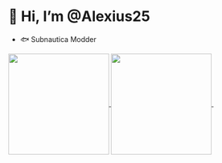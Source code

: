 # 👋 Hi, I’m @Alexius25

- 🐟 Subnautica Modder
<div>
  <a href="https://github.com/anuraghazra/github-readme-stats">
    <img height=200 align="center" src="https://github-readme-stats.vercel.app/api?username=Alexius25&show_icons=true&theme=blueberry&hide_border=true" />
  </a>
  <a href="https://github.com/anuraghazra/convoychat">
    <img height=200 align="center" src="https://github-readme-stats.vercel.app/api/top-langs/?username=Alexius25&layout=compact&theme=blueberry&hide_border=true" />
  </a>
  <a href="https://discord.com/users/1253059454958567535">
    <img alt="" src="https://lanyard-profile-readme.vercel.app/api/1253059454958567535?theme=dark&bg=242938&borderRadius=4px&hideActivity=whenNotUsed">
  </a>
</div>
<!---
Alexius25/Alexius25 is a ✨ special ✨ repository because its `README.md` (this file) appears on your GitHub profile.
You can click the Preview link to take a look at your changes.
--->
